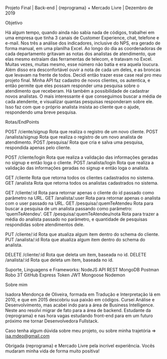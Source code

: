 Projeto Final | Back-end | {reprograma} + Mercado Livre | Dezembro de 2019

Objetivo

Há algum tempo, quando ainda não sabia nada de códigos, trabalhei em uma empresa que tinha 3 canais de Customer Experience, chat, telefone e e-mail. Nos três a análise dos indicadores, inclusive do NPS, era gerado de forma manual, em uma planilha Excel. 
Ao longo do dia as coordenadoras de cada departamento gritavam as notas dos analistas de atendimento, que elas mesmo extraíam das ferramentas de telecom, e tratavam no Excel. Muitas vezes, muitas mesmo, esse número não batia e era aquela loucura. 
Além disso era desconfortável ouvir a nota de cada um deles, e as broncas que levavam na frente de todos. 
Decidi então trazer esse case real pro meu projeto final. Minha API faz cadastro de novos clientes, os autentica, e então permite que eles possam responder uma pesquisa sobre o atendimento que receberam. Há também a possibilidade de cadastrar novos analistas. O mais interessante é que conseguimos buscar a média de cada atendente, e visualizar quantas pesquisas responderam sobre ele.
Isso faz com que o próprio analista insista ao cliente que o ajude, respondendo uma breve pesquisa. 

Rotas/EndPoints

POST /ciente/signup Rota que realiza o registro de um novo cliente.
POST /analista/signup Rota que realiza o registro de um novo analista de atendimento.
POST /pesquisa/ Rota que cria e salva uma pesquisa, respondida apenas pelo cliente. 

POST /cliente/login Rota que realiza a validação das informações geradas no signup e então loga o cliente.
POST /analista/login Rota que realiza a validação das informações geradas no signup e então loga o analista.

GET /cliente Rota que retorna todos os clientes cadastrados no sistema.
GET /analista Rota que retorna todos os analistas cadastrados no sistema.

GET /cliente/:id Rota para retornar apenas o cliente do id passado como parâmetro na URL.
GET /analista/:user Rota para retornar apenas o analista com o user passado na URL.
GET /pesquisa/:quemTeAtendeu Rota para buscar a pesquisa de um analista passando como parâmetro: 'quemTeAtendeu'.
GET /pesquisa/:quemTeAtendeu/nota Rota para trazer a média do analista passado no parâmetro, e quantidade de pesquisas respondidas sobre atendimentos dele.

PUT /cliente/:id Rota que atualiza algum item dentro do schema do cliente.
PUT /analista/:id Rota que atualiza algum item dentro do schema do analista.

DELETE /cliente/:id Rota que deleta um item, baseada no id.
DELETE /analista/:id Rota que deleta um item, baseada no id. 

Suporte, Linguagens e Frameworks:
NodeJS
API REST
MongoDB
Postman
Robo 3T
GitHub
Express
Token JWT
Mongoose
Nodemon

Sobre mim

Isadora Mendonça de Oliveira, formada em Tradução e Interpretação lá em 2010, e que em 2015 descobriu sua paixão em códigos. Cursei Análise e Desenvolvimento, mas acabei indo para a área de Business Intelligence. Neste ano resolvi migrar de fato para a área de backend. Estudante da {reprograma} e nas hora vagas estudando front-end para em um futuro próximo me tornar Desenvolvedora Fullstack. 

Caso tenha algum dúvida sobre meu projeto, ou sobre minha trajetória => isa.mdeo@gmail.com

Obrigada {reprograma} e Mercado Livre pela incrível experiência. Vocês mudaram minha vida de forma muito positiva!
